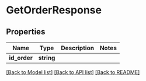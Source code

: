 # GetOrderResponse

## Properties
Name | Type | Description | Notes
------------ | ------------- | ------------- | -------------
**id_order** | **string** |  | 

[[Back to Model list]](../README.md#documentation-for-models) [[Back to API list]](../README.md#documentation-for-api-endpoints) [[Back to README]](../README.md)


